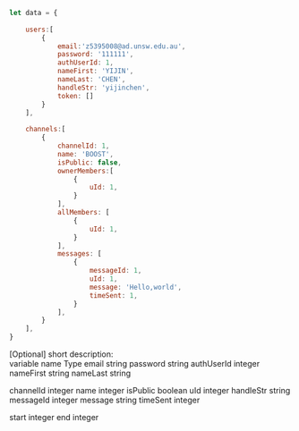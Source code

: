 ```javascript
let data = {
    
    users:[
        {
            email:'z5395008@ad.unsw.edu.au', 
            password: '111111', 
            authUserId: 1, 
            nameFirst: 'YIJIN', 
            nameLast: 'CHEN', 
            handleStr: 'yijinchen',
            token: []
        }
    ],
    
    channels:[
        {
            channelId: 1, 
            name: 'BOOST', 
            isPublic: false, 
            ownerMembers:[
                {
                    uId: 1,
                }
            ],
            allMembers: [
                {
                    uId: 1,
                }
            ],
            messages: [
                {
                    messageId: 1,
                    uId: 1,
                    message: 'Hello,world',
                    timeSent: 1, 
                }
            ],
        }
    ],
}
```

[Optional] short description:  
variable name           Type
email                   string
password                string
authUserId              integer
nameFirst               string
nameLast                string

channelId               integer
name                    integer
isPublic                boolean
uId                     integer
handIeStr               string
messageId               integer
message                 string
timeSent                integer

start                   integer
end                     integer
